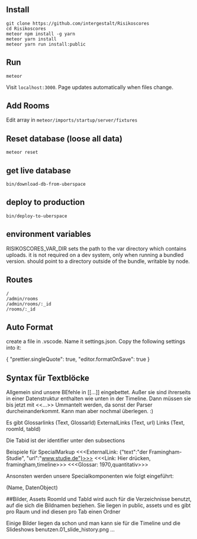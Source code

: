 ## Install

```
git clone https://github.com/intergestalt/Risikoscores
cd Risikoscores
meteor npm install -g yarn
meteor yarn install
meteor yarn run install:public
```

## Run

```
meteor
```

Visit `localhost:3000`. Page updates automatically when files change.

## Add Rooms

Edit array in `meteor/imports/startup/server/fixtures`

## Reset database (loose all data)

`meteor reset`

## get live database

`bin/download-db-from-uberspace`

## deploy to production

`bin/deploy-to-uberspace`

## environment variables

RISIKOSCORES_VAR_DIR sets the path to the var directory which contains uploads. it is not required on a dev system, only when running a bundled version. should point to a directory outside of the bundle, writable by node.

## Routes

```
/
/admin/rooms
/admin/rooms/:_id
/rooms/:_id
```

## Auto Format

create a file in .vscode.
Name it settings.json.
Copy the following settings into it:

{
"prettier.singleQuote": true,
"editor.formatOnSave": true
}

## Syntax für Textblöcke

Allgemein sind unsere BEfehle in [[...]] eingebettet. Außer sie sind ihrerseits in einer Datenstruktur enthalten wie unten in der Timeline. Dann müssen sie bis jetzt mit <<...>> Ummantelt werden, da sonst der Parser durcheinanderkommt. Kann man aber nochmal überlegen. :)

Es gibt
Glossarlinks (Text, GlossarId)
ExternalLinks (Text, url)
Links (Text, roomId, tabId)

Die Tabid ist der identifier unter den subsections

Beispiele für SpecialMarkup
<<<ExternalLink: {"text":"der Framingham-Studie", "url":"www.studie.de"}>>>
<<<Link: Hier drücken, framingham,timeline>>>
<<<Glossar: 1970,quantitativ>>>

Ansonsten werden unsere Specialkomponenten wie folgt eingeführt:

(Name, DatenObject)

##Bilder, Assets
RoomId und TabId wird auch für die Verzeichnisse benutzt, auf die sich die Bildnamen beziehen. Sie liegen in public, assets und es gibt pro Raum und ind diesen pro Tab einen Ordner

Einige Bilder liegen da schon und man kann sie für die Timeline und die Slideshows benutzen.01_slide_history.png ...
